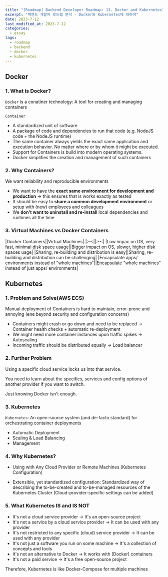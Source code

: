 ```yaml
---
title: "[Roadmap] Backend Developer Roadmap: 13. Docker and Kubernetes"
excerpt: "백엔드 개발자 로드맵 분석 - Docker와 Kubernetes에 대하여"
date: 2023-7-12
last_modified_at: 2023-7-12
categories:
  - essay
tags:
  - roadmap
  - backend
  - docker
  - kubernetes
---
```


## Docker

### 1. What is Docker?

`Docker` is a conatiner technology: A tool for creating and managing containers

`Container`
  - A standardized unit of software
  - A package of code and dependencies to run that code (e.g. NodeJS code + the NodeJS runtime)
  - The same container always yields the exact same application and execution behavior. No matter where or by whom it might be executed.
  - Support for Containers is build into modern operating systems.
  - Docker simplifies the creation and management of such containers

### 2. Why Containers?

We want reliability and reproducible environments

- We want to have the **exact same environment for development and production** -> this ensures that is works exactly as tested
- It should be easy to **share a common development environment** or setup with (new) employees and colleagues
- We **don't want to uninstall and re-install** local dependencies and runtimes all the time

### 3. Virtual Machines vs Docker Containers

|Docker Containers||Virtual Machines|
|:--:||:--:|
|Low impac on OS, very fast, minimal disk space usage||Bigger impact on OS, slower, higher disk spaces uage|
|Sharing, re-building and distribution is easy||Sharing, re-building and distribution can be challenging|
|Encapsulate apps/ environments instead of "whole machines"||Encapsulate "whole machines" instead of just apps/ environments|

## Kubernetes

### 1. Problem and Solve(AWS ECS)

Manual deployment of Containers is hard  to maintain, error-prone and annoying (ene beyond security and configuration concerns)

- Containers might crash or go down and need to be replaced -> Container health checks + automatic re-deployment
- We might need more container instances upon traffic spikes -> Autoscaling
- Incoming traffic should be distributed equally -> Load balancer

### 2. Further Problem

Using a specific cloud service locks us into that service.

You need to learn about the specifics, services and config options of another provider if you want to switch.

Just knowing Docker isn't enough.

### 3. Kubernetes

`Kubernetes`: An open-source system (and de-facto standard) for orchestrating container deployments

* Automatic Deployment
* Scaling & Load Balancing
* Management

### 4. Why Kubernetes?

* Using with Any Cloud Provider or Remote Machines (Kubernetes Configuration)

* Extensible, yet standardized configuration: Standardized way of describing the to-be-created and to-be-managed resources of the Kubernetes Cluster (Cloud-provider-specific settings can be added)

### 5. What Kubernetes IS and IS NOT

* It's not a cloud service provider -> It's an open-source project
* It's not a service by a cloud service provider -> It can be used with any provider
* It's not restricted to any specific (cloud) service provider -> It can be used with any provider
* It's not just a software you run on some machine -> It's a collection of concepts and tools
* It's not an alternative to Docker -> It works with (Docker) containers
* It's not a paid service -> It's a free open-source project

Therefore, Kubernetes is like Docker-Compose for multiple machines